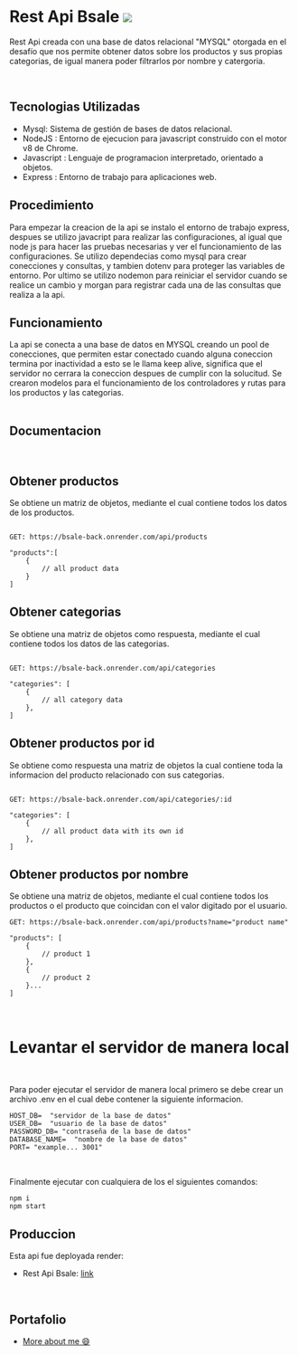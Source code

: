 <h1>Rest Api Bsale  <img src="https://i.imgur.com/PAI2AF0.jpg"/></h1>

Rest Api creada con una base de datos relacional "MYSQL" otorgada en el desafío que nos permite obtener datos sobre los productos y sus propias categorias, de igual manera poder filtrarlos por nombre y catergoria.

<br/>

<h2>Tecnologias Utilizadas</h2>
<ul>
<li>Mysql: Sistema de gestión de bases de datos relacional.</li>
<li>NodeJS : Entorno de ejecucion para javascript construido con el motor v8 de Chrome.</li>
<li>Javascript : Lenguaje de programacion interpretado, orientado a objetos.</li>
<li>Express : Entorno de trabajo para aplicaciones web.</li>
</ul>

## Procedimiento

Para empezar la creacion de la api se instalo el entorno de trabajo express, despues se utilizo javacript para realizar las configuraciones, al igual que node js para hacer las pruebas necesarias y ver el funcionamiento de las configuraciones. Se utilizo dependecias como mysql para crear conecciones y consultas, y tambien dotenv para proteger las variables de entorno. Por ultimo se utilizo nodemon para reiniciar el servidor cuando se realice un cambio y morgan para registrar cada una de las consultas que realiza a la api.

<h2>Funcionamiento</h2>
La api se conecta a una base de datos en MYSQL creando un pool de conecciones, que permiten estar conectado cuando alguna
coneccion termina por inactividad a esto se le llama keep alive, significa que el servidor no cerrara la coneccion despues
de cumplir con la solucitud. Se crearon modelos para el funcionamiento de los controladores y rutas para los productos y las categorias.

<br/>
<br/>

<h2>Documentacion</h2>

<br/>

## Obtener productos

Se obtiene un matriz de objetos, mediante el cual contiene todos los datos de los productos.

```

GET: https://bsale-back.onrender.com/api/products

"products":[
    {
        // all product data
    }
]

```

## Obtener categorias

Se obtiene una matriz de objetos como respuesta, mediante el cual contiene todos los datos de las categorias.

```

GET: https://bsale-back.onrender.com/api/categories

"categories": [
    {
        // all category data
    },
]

```

## Obtener productos por id

Se obtiene como respuesta una matriz de objetos la cual contiene toda la informacion del producto relacionado con sus categorias.

```

GET: https://bsale-back.onrender.com/api/categories/:id

"categories": [
    {
        // all product data with its own id
    },
]

```

## Obtener productos por nombre

Se obtiene una matriz de objetos, mediante el cual contiene todos los productos o el producto que coincidan con el valor digitado por el usuario.

```
GET: https://bsale-back.onrender.com/api/products?name="product name"

"products": [
    {
        // product 1
    },
    {
        // product 2
    }...
]

```

<br/>

<h1>Levantar el servidor de manera local</h1>
<br/>

Para poder ejecutar el servidor de manera local primero se debe crear un archivo .env en el cual debe contener la siguiente informacion.

```
HOST_DB=  "servidor de la base de datos"
USER_DB=  "usuario de la base de datos"
PASSWORD_DB= "contraseña de la base de datos"
DATABASE_NAME=  "nombre de la base de datos"
PORT= "example... 3001"
```

<br/>

Finalmente ejecutar con cualquiera de los el siguientes comandos:

```
npm i
npm start
```

## Produccion

Esta api fue deployada render:
<br/>

<ul>
<li>Rest Api Bsale: <a href="https://bsale-back.onrender.com/">link</a></li>
</ul>

<br/>

<h2>Portafolio</h2>
<ul>
<li><a href="https://portfolio-anderson-one.vercel.app/">More about me 😄</a></li>
</ul>
